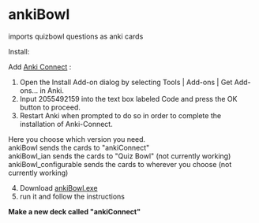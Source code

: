 # ankiBowl
imports quizbowl questions as anki cards


Install:

Add [Anki Connect](https://foosoft.net/projects/anki-connect/index.html) :
1. Open the Install Add-on dialog by selecting Tools | Add-ons | Get Add-ons... in Anki.
2. Input 2055492159 into the text box labeled Code and press the OK button to proceed.
3. Restart Anki when prompted to do so in order to complete the installation of Anki-Connect.

Here you choose which version you need. <br />
ankiBowl sends the cards to "ankiConnect" <br />
ankiBowl_ian sends the cards to "Quiz Bowl" (not currently working) <br />
ankiBowl_configurable sends the cards to wherever you choose (not currently working) <br />


4. Download [ankiBowl.exe](ankiBowl.exe)
5. run it and follow the instructions

<b> Make a new deck called "ankiConnect" <b>
